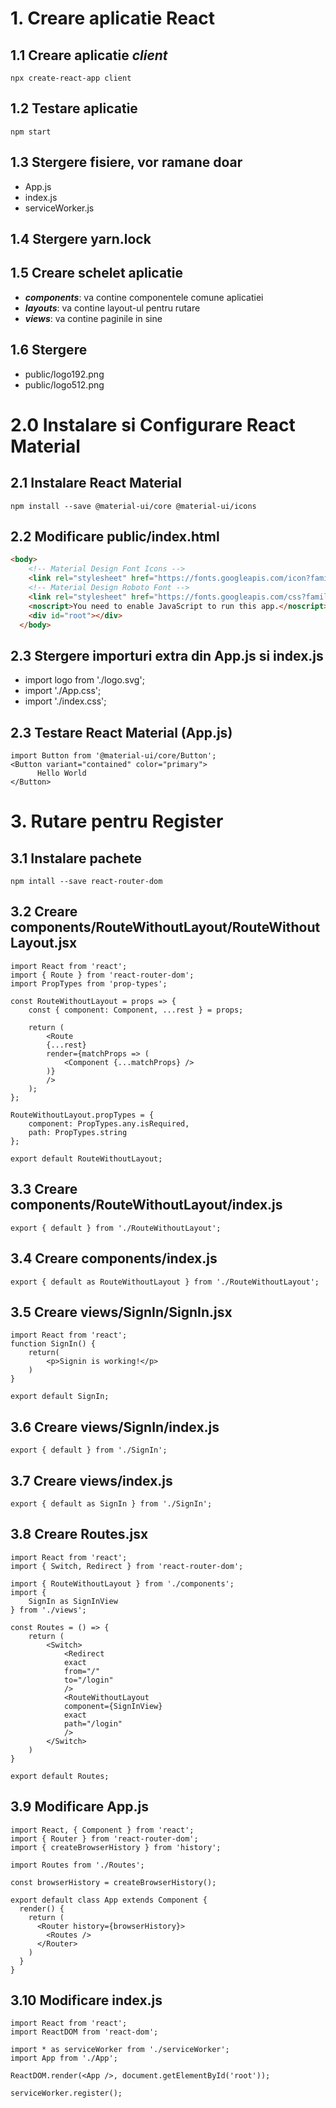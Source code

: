 # 1. Creare aplicatie React
## 1.1 Creare aplicatie *client*
```node
npx create-react-app client
```

## 1.2 Testare aplicatie
```node
npm start
```

## 1.3 Stergere fisiere, vor ramane doar
- App.js
- index.js
- serviceWorker.js

## 1.4 Stergere yarn.lock

## 1.5 Creare schelet aplicatie
- **_components_**: va contine componentele comune aplicatiei
- **_layouts_**: va contine layout-ul pentru rutare
- **_views_**: va contine paginile in sine

## 1.6 Stergere
- public/logo192.png
- public/logo512.png

# 2.0 Instalare si Configurare React Material
## 2.1 Instalare React Material
```node
npm install --save @material-ui/core @material-ui/icons
```
## 2.2 Modificare public/index.html
```HTML
<body>
    <!-- Material Design Font Icons -->
    <link rel="stylesheet" href="https://fonts.googleapis.com/icon?family=Material+Icons" />
    <!-- Material Design Roboto Font -->
    <link rel="stylesheet" href="https://fonts.googleapis.com/css?family=Roboto:300,400,500,700&display=swap" />
    <noscript>You need to enable JavaScript to run this app.</noscript>
    <div id="root"></div>
  </body>
```

## 2.3 Stergere importuri extra din App.js si index.js
- import logo from './logo.svg';
- import './App.css';
- import './index.css';

## 2.3 Testare React Material (App.js)
```JS
import Button from '@material-ui/core/Button';
<Button variant="contained" color="primary">
      Hello World
</Button>
```

# 3. Rutare pentru Register
## 3.1 Instalare pachete
```node
npm intall --save react-router-dom
```
## 3.2 Creare components/RouteWithoutLayout/RouteWithoutLayout.jsx
```JSX
import React from 'react';
import { Route } from 'react-router-dom';
import PropTypes from 'prop-types';

const RouteWithoutLayout = props => {
    const { component: Component, ...rest } = props;

    return (
        <Route
        {...rest}
        render={matchProps => (
            <Component {...matchProps} />
        )}
        />
    );
};

RouteWithoutLayout.propTypes = {
    component: PropTypes.any.isRequired,
    path: PropTypes.string
};

export default RouteWithoutLayout;
```
## 3.3 Creare components/RouteWithoutLayout/index.js
```JS
export { default } from './RouteWithoutLayout';
```

## 3.4 Creare components/index.js
```JS
export { default as RouteWithoutLayout } from './RouteWithoutLayout';
```

## 3.5 Creare views/SignIn/SignIn.jsx
```JSX
import React from 'react';
function SignIn() {
    return(
        <p>Signin is working!</p>
    )
}

export default SignIn;
```

## 3.6 Creare views/SignIn/index.js
```JS
export { default } from './SignIn';
```

## 3.7 Creare views/index.js
```JS
export { default as SignIn } from './SignIn';
```

## 3.8 Creare Routes.jsx
```JSX
import React from 'react';
import { Switch, Redirect } from 'react-router-dom';

import { RouteWithoutLayout } from './components';
import { 
    SignIn as SignInView
} from './views';

const Routes = () => {
    return (
        <Switch>
            <Redirect
            exact
            from="/"
            to="/login"
            />
            <RouteWithoutLayout
            component={SignInView}
            exact
            path="/login"
            />
        </Switch>
    )
}

export default Routes;
```

## 3.9 Modificare App.js
```JS
import React, { Component } from 'react';
import { Router } from 'react-router-dom';
import { createBrowserHistory } from 'history';

import Routes from './Routes';

const browserHistory = createBrowserHistory();

export default class App extends Component {
  render() {
    return (
      <Router history={browserHistory}>
        <Routes />
      </Router>
    )
  }
}
```

## 3.10 Modificare index.js
```JS
import React from 'react';
import ReactDOM from 'react-dom';

import * as serviceWorker from './serviceWorker';
import App from './App';

ReactDOM.render(<App />, document.getElementById('root'));

serviceWorker.register();
```
